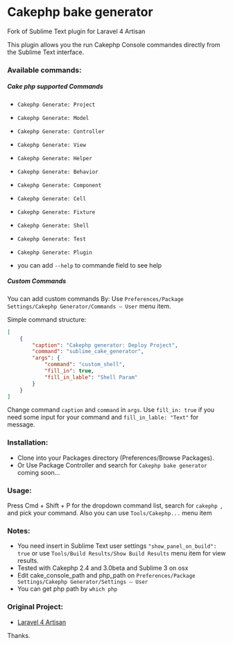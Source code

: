 Cakephp bake generator
===============

Fork of Sublime Text plugin for Laravel 4 Artisan

This plugin allows you the run Cakephp Console commandes directly from the Sublime Text interface.

### Available commands:

##### Cake php supported Commands
- `Cakephp Generate: Project`
- `Cakephp Generate: Model`
- `Cakephp Generate: Controller`
- `Cakephp Generate: View`
- `Cakephp Generate: Helper`
- `Cakephp Generate: Behavior`
- `Cakephp Generate: Component`
- `Cakephp Generate: Cell`
- `Cakephp Generate: Fixture`
- `Cakephp Generate: Shell`
- `Cakephp Generate: Test`
- `Cakephp Generate: Plugin`

- you can add `--help` to commande field to see help

##### Custom Commands
You can add custom commands By:
Use `Preferences/Package Settings/Cakephp Generator/Commands – User` menu item.

Simple command structure:

```json
[
    {
        "caption": "Cakephp generator: Deploy Project",
        "command": "sublime_cake_generator",
        "args": {
            "command": "custom_shell",
            "fill_in": true,
            "fill_in_lable": "Shell Param"
        }
    }
]
```

Change command `caption` and `command` in `args`.
Use `fill_in: true` if you need some input for your command and `fill_in_lable: "Text"` for message.

### Installation:
- Clone into your Packages directory (Preferences/Browse Packages).
- Or Use Package Controller and search for `Cakephp bake generator` coming soon...

### Usage:
Press Cmd + Shift + P for the dropdown command list, search for `cakephp `, and pick your command. Also you can use `Tools/Cakephp...` menu item

### Notes:
- You need insert in Sublime Text user settings `"show_panel_on_build": true` or use `Tools/Build Results/Show Build Results` menu item for view results.
- Tested with Cakephp 2.4 and 3.0beta and Sublime 3 on osx
- Edit cake_console_path and php_path on `Preferences/Package Settings/Cakephp Generator/Settings – User`
- You can get php path by `which php`

### Original Project:
- [Laravel 4 Artisan](https://github.com/evgeny-golubev/Laravel-4-Artisan)

Thanks.
